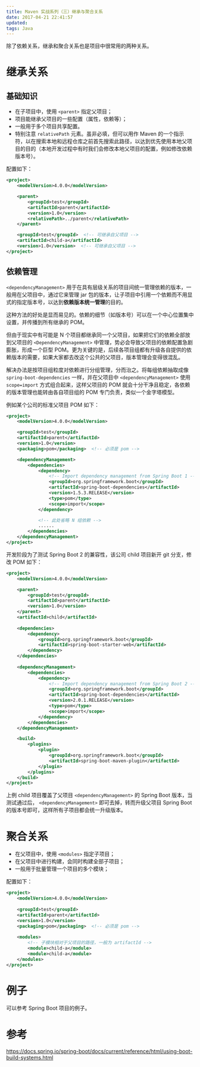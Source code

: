 ```yaml
---
title: Maven 实战系列（三）继承与聚合关系
date: 2017-04-21 22:41:57
updated:
tags: Java
---
```


除了依赖关系，继承和聚合关系也是项目中很常用的两种关系。

# 继承关系

## 基础知识

- 在子项目中，使用 `<parent>` 指定父项目；
- 项目能继承父项目的一些配置（属性，依赖等）；
- 一般用于多个项目共享配置。
- 特别注意 `relativePath` 元素。虽非必填，但可以用作 Maven 的一个指示符，以在搜索本地和远程仓库之前首先搜索此路径，以达到优先使用本地父项目的目的（本地开发过程中有时我们会修改本地父项目的配置，例如修改依赖版本号）。

配置如下：

```xml
<project>
    <modelVersion>4.0.0</modelVersion>

    <parent>
        <groupId>test</groupId>
        <artifactId>parent</artifactId>
        <version>1.0</version>
        <relativePath>../parent</relativePath>
    </parent>

    <groupId>test</groupId>  <!-- 可继承自父项目 -->
    <artifactId>child-a</artifactId>
    <version>1.0</version>  <!-- 可继承自父项目 -->
</project>
```

## 依赖管理

`<dependencyManagement>` 用于在具有层级关系的项目间统一管理依赖的版本，一般用在父项目中，通过它来管理 jar 包的版本，让子项目中引用一个依赖而不用显式的指定版本号，以达到**依赖版本统一管理**的目的。

这种方法的好处是显而易见的。依赖的细节（如版本号）可以在一个中心位置集中设置，并传播到所有继承的 POM。

但由于现实中有可能是 N 个项目都继承同一个父项目，如果把它们的依赖全部放到父项目的 `<DependencyManagement>` 中管理，势必会导致父项目的依赖配置急剧膨胀，形成一个巨型 POM。更为关键的是，后续各项目组都有升级各自提供的依赖版本的需要，如果大家都去改这个公共的父项目，版本管理会变得很混乱。

解决办法是按项目组粒度对依赖进行分组管理，分而治之。将每组依赖抽取成像 `spring-boot-dependencies` 一样，并在父项目中 `<dependencyManagement>` 使用 `scope=import` 方式组合起来，这样父项目的 POM 就会十分干净且稳定，各依赖的版本管理也能转由各自项目组的 POM 专门负责，类似一个金字塔模型。

例如某个公司的标准父项目 POM 如下：

```xml
<project>
    <modelVersion>4.0.0</modelVersion>

    <groupId>test</groupId>
    <artifactId>parent</artifactId>
    <version>1.0</version>
    <packaging>pom</packaging>  <!-- 必须是 pom -->

    <dependencyManagement>
        <dependencies>
            <dependency>
                <!-- Import dependency management from Spring Boot 1 -->
                <groupId>org.springframework.boot</groupId>
                <artifactId>spring-boot-dependencies</artifactId>
                <version>1.5.3.RELEASE</version>
                <type>pom</type>
                <scope>import</scope>
            </dependency>

            <!-- 此处省略 N 组依赖 -->
            ......
        </dependencies>
    </dependencyManagement>
</project>
```

开发阶段为了测试 Spring Boot 2 的兼容性，该公司 child 项目新开 git 分支，修改 POM 如下：

```xml
<project>
    <modelVersion>4.0.0</modelVersion>

    <parent>
        <groupId>test</groupId>
        <artifactId>parent</artifactId>
        <version>1.0</version>
    </parent>
    <artifactId>child</artifactId>
  
    <dependencies>
        <dependency>
            <groupId>org.springframework.boot</groupId>
            <artifactId>spring-boot-starter-web</artifactId>
        </dependency>
    </dependencies>
  
    <dependencyManagement>
        <dependencies>
            <dependency>
                <!-- Import dependency management from Spring Boot 2 -->
                <groupId>org.springframework.boot</groupId>
                <artifactId>spring-boot-dependencies</artifactId>
                <version>2.0.1.RELEASE</version>
                <type>pom</type>
                <scope>import</scope>
            </dependency>
        </dependencies>
    </dependencyManagement>

    <build>
        <plugins>
            <plugin>
                <groupId>org.springframework.boot</groupId>
                <artifactId>spring-boot-maven-plugin</artifactId>
            </plugin>
        </plugins>
    </build>
</project>
```

上例 child 项目覆盖了父项目 `<dependencyManagement>` 的 Spring Boot 版本，当测试通过后， `<dependencyManagement>` 即可去掉，转而升级父项目 Spring Boot 的版本号即可，这样所有子项目都会统一升级版本。

# 聚合关系

- 在父项目中，使用 `<modules>` 指定子项目；
- 在父项目中进行构建，会同时构建全部子项目；
- 一般用于批量管理一个项目的多个模块；

配置如下：

```xml
<project>
    <modelVersion>4.0.0</modelVersion>
  
    <groupId>test</groupId>
    <artifactId>parent</artifactId>
    <version>1.0</version>
    <packaging>pom</packaging>  <!-- 必须是 pom -->
  
    <modules>
        <!-- 子模块相对于父项目的路径，一般为 artifactId -->
        <module>child-a</module>
        <module>child-a</module>
    </modules>
</project>
```

# 例子

可以参考 Spring Boot 项目的例子。

# 参考

https://docs.spring.io/spring-boot/docs/current/reference/html/using-boot-build-systems.html